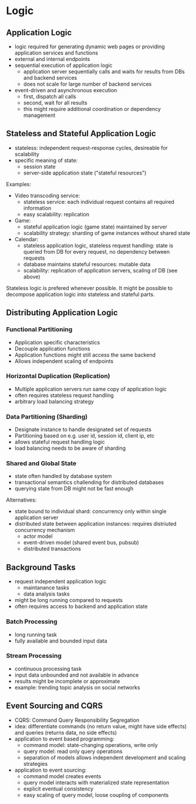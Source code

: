 # Logic
## Application Logic
* logic required for generating dynamic web pages or providing application services and functions
* external and internal endpoints
* sequential execution of application logic
  * application server sequentially calls and waits for results from DBs and backend services
  * does not scale for large number of backend services
* event-driven and asynchronous execution
  * first, dispatch all calls
  * second, wait for all results
  * this might require additional coordination or dependency management

## Stateless and Stateful Application Logic
* stateless: independent request-response cycles, desireable for scalability
* specific meaning of state:
  * session state
  * server-side application state ("stateful resources")

Examples:
* Video transcoding service:
  * stateless service: each individual request contains all required information
  * easy scalability: replication
* Game:
  * stateful application logic (game state) maintained by server
  * scalability strategy: sharding of game instances without shared state
* Calendar:
  * stateless application logic, stateless request handling: state is queried from DB for every request, no dependency between requests
  * database maintains stateful resources: mutable data
  * scalability: replication of application servers, scaling of DB (see above)

Stateless logic is prefered whenever possible.
It might be possible to decompose application logic into stateless and stateful parts.

## Distributing Application Logic
### Functional Partitioning
* Application specific characteristics
* Decouple application functions
* Application functions might still access the same backend
* Allows independent scaling of endpoints

### Horizontal Duplication (Replication)
* Multiple application servers run same copy of application logic
* often requires stateless request handling
* arbitrary load balancing strategy

### Data Partitioning (Sharding)
* Designate instance to handle designated set of requests
* Partitioning based on e.g. user id, session id, client ip, etc
* allows stateful request handling logic
* load balancing needs to be aware of sharding

### Shared and Global State
* state often handled by database system
* transactional semantics challending for distributed databases
* querying state from DB might not be fast enough

Alternatives:

* state bound to individual shard: concurrency only within single application server
* distributed state between application instances: requires distriuted concurrency mechanism
  * actor model
  * event-driven model (shared event bus, pubsub)
  * distributed transactions

## Background Tasks
* request independent application logic
  * maintanance tasks
  * data analysis tasks
* might be long running compared to requests
* often requires access to backend and application state

### Batch Processing
* long running task
* fully available and bounded input data

### Stream Processing
* continuous processing task
* input data unbounded and not available in advance
* results might be incomplete or approximate
* example: trending topic analysis on social networks

## Event Sourcing and CQRS
* CQRS: Command Query Responsibility Segregation
* idea: differentiate commands (no return value, might have side effects) and queries (returns data, no side effects)
* application to event based programming:
  * command model: state-changing operations, write only
  * query model: read only query operations
  * separation of models allows independent development and scaling strategies
* application to event sourcing:
  * command model creates events
  * query model interacts with materialized state representation
  * explicit eventual consistency
  * easy scaling of query model, loose coupling of components
